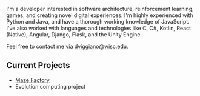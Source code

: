 I'm a developer interested in software architecture, reinforcement learning, games, and creating novel digital experiences. I'm highly experienced with Python and Java, and have a thorough working knowledge of JavaScript. I've also worked with languages and technologies like C, C#, Kotlin, React (Native), Angular, Django, Flask, and the Unity Engine.

Feel free to contact me via [dviggiano@wisc.edu](dviggiano@wisc.edu).

## Current Projects
* <a href=https://github.com/dviggiano/maze-factory>Maze Factory</a>
* Evolution computing project
